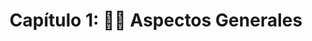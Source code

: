 ---
title: "Capítulo 1: 🧍‍♂️ Aspectos Generales"
ebook: "los-basicos"
slug: "capitulo-uno"
order: 1
---